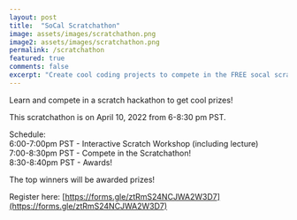 ```yaml
---
layout: post
title:  "SoCal Scratchathon"
image: assets/images/scratchathon.png
image2: assets/images/scratchathon.png
permalink: /scratchathon
featured: true
comments: false
excerpt: "Create cool coding projects to compete in the FREE socal scratchathon!"
---
```


Learn and compete in a scratch hackathon to get cool prizes!
  
This scratchathon is on April 10, 2022 from 6-8:30 pm PST.
  
Schedule:  
6:00-7:00pm PST - Interactive Scratch Workshop (including lecture)   
7:00-8:30pm PST - Compete in the Scratchathon!  
8:30-8:40pm PST - Awards!  

The top winners will be awarded prizes!
  
Register here: [https://forms.gle/ztRmS24NCJWA2W3D7](https://forms.gle/ztRmS24NCJWA2W3D7)
